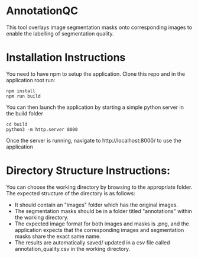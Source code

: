 # AnnotationQC

This tool overlays image segmentation masks onto corresponding images to enable the labelling of segmentation quality.

# Installation Instructions

You need to have npm to setup the application. Clone this repo and in the application root run:
```
npm install
npm run build  
```

You can then launch the application by starting a simple python server in the build folder
```
cd build
python3 -m http.server 8000
```
Once the server is running, navigate to http://localhost:8000/ to use the application

# Directory Structure Instructions:

You can choose the working directory by browsing to the appropriate folder. The expected structure of the directory is as follows:
* It should contain an "images" folder which has the original images.
* The segmentation masks should be in a folder titled "annotations" within the working directory.
* The expected image format for both images and masks is .png, and the application expects that the corresponding images and segmentation masks share the exact same name.
* The results are automatically saved/ updated in a csv file called annotation_quality.csv in the working directory.

